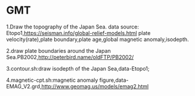 # GMT 
1.Draw the topography of the Japan Sea.
data source: Etopo1,https://seisman.info/global-relief-models.html
plate velocity(rate),plate boundary,plate age,global magnetic anomaly,isodepth.

2.draw plate boundaries around the Japan Sea.PB2002,http://peterbird.name/oldFTP/PB2002/

3.contour.sh:draw isodepth of the Japan Sea,data-Etopo1;

4.magnetic-cpt.sh:magnetic anomaly figure,data-EMAG_V2.grd,http://www.geomag.us/models/emag2.html
